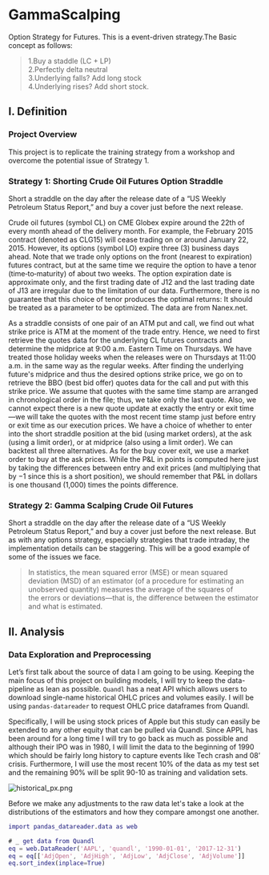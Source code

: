 # GammaScalping
Option Strategy for Futures. This is a event-driven strategy.The Basic concept as follows:
>1.Buy a staddle (LC + LP)                             
>2.Perfectly delta neutral                                                                 
>3.Underlying falls? Add long stock                                                            
>4.Underlying rises? Add short stock.

## I. Definition
### **Project Overview**
This project is to replicate the training strategy from a workshop and overcome the potential issue of Strategy 1.

### **Strategy 1: Shorting Crude Oil Futures Option Straddle**
Short a straddle on the day after the release date of a “US Weekly Petroleum Status Report,” and buy a cover just before the next release. 

Crude oil futures (symbol CL) on CME Globex expire around the 22th of every month ahead of the delivery month. For example, the February 2015 contract (denoted as CLG15) will cease trading on or around January 22, 2015. However, its options (symbol LO) expire three (3) business days ahead. Note that we trade only options on the front (nearest to expiration) futures contract, but at the same time we require the option to have a tenor (time‐to‐maturity) of about two weeks. The option expiration date is approximate only, and the first trading date of J12 and the last trading date of J13 are irregular due to the limitation of our data. Furthermore, there is no guarantee that this choice of tenor produces the optimal returns: It should be treated as a parameter to be optimized. The data are from Nanex.net.

As a straddle consists of one pair of an ATM put and call, we find out what strike price is ATM at the moment of the trade entry. Hence, we need to first retrieve the quotes data for the underlying CL futures contracts and determine the midprice at 9:00 a.m. Eastern Time on Thursdays. We have treated those holiday weeks when the releases were on Thursdays at 11:00 a.m. in the same way as the regular weeks. After finding the underlying future's midprice and thus the desired options strike price, we go on to retrieve the BBO (best bid offer) quotes data for the call and put with this strike price. We assume that quotes with the same time stamp are arranged in chronological order in the file; thus, we take only the last quote. Also, we cannot expect there is a new quote update at exactly the entry or exit time—we will take the quotes with the most recent time stamp just before entry or exit time as our execution prices. We have a choice of whether to enter into the short straddle position at the bid (using market orders), at the ask (using a limit order), or at midprice (also using a limit order). We can backtest all three alternatives. As for the buy cover exit, we use a market order to buy at the ask prices. While the P&L in points is computed here just by taking the differences between entry and exit prices (and multiplying that by −1 since this is a short position), we should remember that P&L in dollars is one thousand (1,000) times the points difference.

### **Strategy 2: Gamma Scalping Crude Oil Futures**
Short a straddle on the day after the release date of a “US Weekly Petroleum Status Report,” and buy a cover just before the next release. But as with any options strategy, especially strategies that trade intraday, the implementation details can be staggering. This will be a good example of some of the issues we face.

> In statistics, the mean squared error (MSE) or mean squared deviation (MSD) of an estimator (of a procedure for estimating an unobserved quantity) measures the average of the squares of the errors or deviations—that is, the difference between the estimator and what is estimated.

## II. Analysis
### Data Exploration and Preprocessing

Let’s first talk about the source of data I am going to be using. Keeping the main focus of this project on building models, I will try to keep the data-pipeline as lean as possible. ```Quandl``` has a neat API which allows users to download single-name historical OHLC prices and volumes easily. I will be using ```pandas-datareader``` to request OHLC price dataframes from Quandl.

Specifically, I will be using stock prices of Apple but this study can easily be extended to any other equity that can be pulled via Quandl. Since APPL has been around for a long time I will try to go back as much as possible and although their IPO was in 1980, I will limit the data to the beginning of 1990 which should be fairly long history to capture events like Tech crash and 08’ crisis. Furthermore, I will use the most recent 10% of the data as my test set and the remaining 90% will be split 90-10 as training and validation sets.

![historical_px.png](./assets/historical_px.png)

Before we make any adjustments to the raw data let's take a look at the distributions of the estimators and how they compare amongst one another.

```Matlab
import pandas_datareader.data as web

# _ get data from Quandl
eq = web.DataReader('AAPL', 'quandl', '1990-01-01', '2017-12-31')
eq = eq[['AdjOpen', 'AdjHigh', 'AdjLow', 'AdjClose', 'AdjVolume']]
eq.sort_index(inplace=True)
